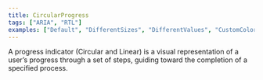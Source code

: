 ```yaml
---
title: CircularProgress
tags: ["ARIA", "RTL"]
examples: ["Default", "DifferentSizes", "DifferentValues", "CustomColors"]
---
```


A progress indicator (Circular and Linear) is a visual representation of a user’s progress through a set of steps, guiding toward the completion of a specified process.
